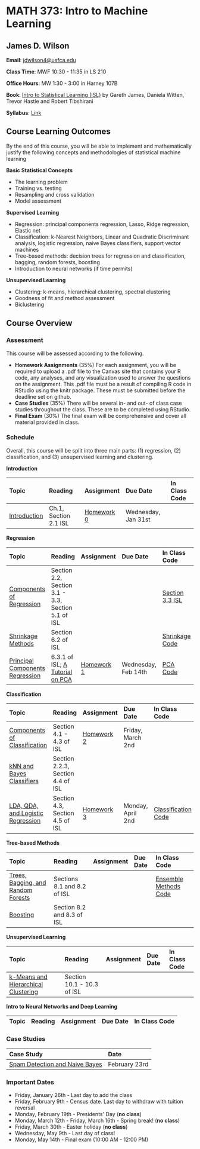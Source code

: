 # MATH 373: Intro to Machine Learning

## James D. Wilson

**Email**: jdwilson4@usfca.edu

**Class Time**: MWF 10:30 - 11:35 in LS 210

**Office Hours**: MW 1:30 - 3:00 in Harney 107B

**Book**: [Intro to Statistical Learning (ISL)](http://www-bcf.usc.edu/~gareth/ISL/) by Gareth James, Daniela Witten, Trevor Hastie and Robert Tibshirani

**Syllabus**: [Link](https://github.com/jdwilson4/Intro-to-Machine-Learning/blob/master/Syllabus_ML_2018.pdf)

## Course Learning Outcomes

By the end of this course, you will be able to implement and mathematically justify the following concepts and methodologies of statistical machine learning

**Basic Statistical Concepts**

- The learning problem
- Training vs. testing
- Resampling and cross validation
- Model assessment

**Supervised Learning**

- Regression: principal components regression, Lasso, Ridge regression, Elastic net
- Classification: k-Nearest Neighbors, Linear and Quadratic Discriminant analysis, logistic regression, naive Bayes classifiers, support vector machines
- Tree-based methods: decision trees for regression and classification, bagging, random forests, boosting
- Introduction to neural networks (if time permits)

**Unsupervised Learning**

- Clustering: k-means, hierarchical clustering, spectral clustering
- Goodness of fit and method assessment
- Biclustering


## Course Overview

### Assessment

This course will be assessed according to the following.

- **Homework Assignments** (35%) For each assignment, you will be required to upload a .pdf file to the Canvas site that contains your R code, any analyses, and any visualization used to answer the questions on the assignment. This .pdf file must be a result of compiling R code in RStudio using the knitr package. These must be submitted before the deadline set on github.
- **Case Studies** (35%) There will be several in- and out- of class case studies throughout the class. These are to be completed using RStudio.
- **Final Exam** (30%) The final exam will be comprehensive and cover all material provided in class.

### Schedule

Overall, this course will be split into three main parts: (1) regression, (2) classification, and (3) unsupervised learning and clustering. 

**Introduction**

| Topic | Reading | Assignment | Due Date | In Class Code |
|:--|:--|:--|:--|:--|
|[Introduction](https://github.com/jdwilson4/Intro-to-Machine-Learning/blob/master/Lectures/Lecture%201%20Introduction.pdf)| Ch.1, Section 2.1 ISL | [Homework 0](https://github.com/jdwilson4/Intro-to-Machine-Learning/blob/master/Assignments/Homework0.pdf) | Wednesday, Jan 31st | |

**Regression**

| Topic | Reading | Assignment | Due Date | In Class Code |
|:--|:--|:--|:--|:--|
|[Components of Regression](https://github.com/jdwilson4/Intro-to-Machine-Learning/blob/master/Lectures/Lecture%202%20Regression.pdf)| Section 2.2, Section 3.1 - 3.3, Section 5.1 of ISL | | | [Section 3.3 ISL](http://www-bcf.usc.edu/~gareth/ISL/ISLR%20Seventh%20Printing.pdf) |
|[Shrinkage Methods](https://github.com/jdwilson4/Intro-to-Machine-Learning/blob/master/Lectures/Lecture%203%20Shrinkage%20Methods.pdf) | Section 6.2 of ISL | | | [Shrinkage Code](https://github.com/jdwilson4/Intro-to-Machine-Learning/blob/master/Code_Demonstrations/Shrinkage.pdf)|
|[Principal Components Regression](https://github.com/jdwilson4/Intro-to-Machine-Learning/blob/master/Lectures/Lecture%204%20Principal%20Components.pdf) | 6.3.1 of ISL; [A Tutorial on PCA](https://arxiv.org/pdf/1404.1100.pdf) | [Homework 1](https://github.com/jdwilson4/Intro-to-Machine-Learning/blob/master/Assignments/Homework1.pdf) | Wednesday, Feb 14th| [PCA Code](https://github.com/jdwilson4/Intro-to-Machine-Learning/blob/master/Code_Demonstrations/Principal_Components.pdf) |


**Classification**

| Topic | Reading | Assignment | Due Date | In Class Code |
|:--|:--|:--|:--|:--|
|[Components of Classification](https://github.com/jdwilson4/Intro-to-Machine-Learning/blob/master/Lectures/Lecture%205%20Classification.pdf)| Section 4.1 - 4.3 of ISL | [Homework 2](https://github.com/jdwilson4/Intro-to-Machine-Learning/blob/master/Assignments/Homework2.pdf)| Friday, March 2nd| |
|[kNN and Bayes Classifiers](https://github.com/jdwilson4/Intro-to-Machine-Learning/blob/master/Lectures/Lecture%206%20Classification%20Methods%20I.pdf)| Section 2.2.3, Section 4.4 of ISL | | | |
|[LDA, QDA, and Logistic Regression](https://github.com/jdwilson4/Intro-to-Machine-Learning/blob/master/Lectures/Lecture%207%20Classification%20Methods%20II.pdf)| Section 4.3, Section 4.5 of ISL | [Homework 3](https://github.com/jdwilson4/Intro-to-Machine-Learning/blob/master/Assignments/Homework3.pdf)| Monday, April 2nd| [Classification Code](https://github.com/jdwilson4/Intro-to-Machine-Learning/blob/master/Code_Demonstrations/Classfication.pdf)|



**Tree-based Methods**

| Topic | Reading | Assignment | Due Date | In Class Code |
|:--|:--|:--|:--|:--|
|[Trees, Bagging, and Random Forests](https://github.com/jdwilson4/Intro-to-Machine-Learning/blob/master/Lectures/Lecture%208%20Tree-Based%20Methods.pdf) | Sections 8.1 and 8.2 of ISL | | | [Ensemble Methods Code](https://github.com/jdwilson4/Intro-to-Machine-Learning/blob/master/Code_Demonstrations/Decision_Trees.pdf)|
|[Boosting](http://www-bcf.usc.edu/~gareth/ISL/ISLR%20First%20Printing.pdf) | Section 8.2 and 8.3 of ISL | | | |

**Unsupervised Learning**

| Topic | Reading | Assignment | Due Date | In Class Code |
|:--|:--|:--|:--|:--|
|[k-Means and Hierarchical Clustering](https://github.com/jdwilson4/Intro-to-Machine-Learning/blob/master/Lectures/Lecture%209%20Unsupervised%20Learning.pdf)| Section 10.1 - 10.3 of ISL | | | |


**Intro to Neural Networks and Deep Learning**

| Topic | Reading | Assignment | Due Date | In Class Code |
|:--|:--|:--|:--|:--|

### Case Studies
| Case Study | Date |
|:--- | :---  |
|[Spam Detection and Naive Bayes](https://github.com/jdwilson4/Intro-to-Machine-Learning/blob/master/Case%20Studies/Naive_Bayes_Case_Study.pdf)| February 23rd|

### Important Dates

- Friday, January 26th - Last day to add the class
- Friday, February 9th - Census date. Last day to withdraw with tuition reversal
- Monday, February 19th - Presidents' Day (**no class**)
- Monday, March 12th - Friday, March 16th - Spring break! (**no class**)
- Friday, March 30th - Easter holiday (**no class**)
- Wednesday, May 9th - Last day of class!
- Monday, May 14th - Final exam (10:00 AM - 12:00 PM)
